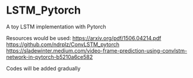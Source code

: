 # LSTM_Pytorch
A toy LSTM implementation with Pytorch

Resources would be used:
https://arxiv.org/pdf/1506.04214.pdf   
https://github.com/ndrplz/ConvLSTM_pytorch   
https://sladewinter.medium.com/video-frame-prediction-using-convlstm-network-in-pytorch-b5210a6ce582

Codes will be added gradually
